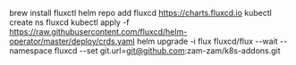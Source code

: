 brew install fluxctl
helm repo add fluxcd https://charts.fluxcd.io
kubectl create ns fluxcd
kubectl apply -f https://raw.githubusercontent.com/fluxcd/helm-operator/master/deploy/crds.yaml
helm upgrade -i flux fluxcd/flux --wait --namespace fluxcd  --set git.url=git@github.com:zam-zam/k8s-addons.git
